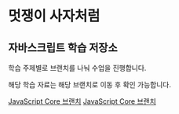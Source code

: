 # 멋쟁이 사자처럼

## 자바스크립트 학습 저장소

학습 주제별로 브랜치를 나눠 수업을 진행합니다.

해당 학습 자료는 해당 브랜치로 이동 후 확인 가능합니다.

[JavaScript Core 브랜치](https://www.naver.com)
[JavaScript Core 브랜치](https://www.naver.com)

